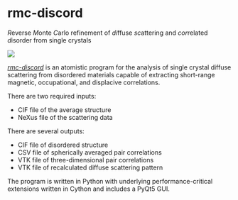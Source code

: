 # **rmc-discord**

*R*everse *M*onte *C*arlo refinement of *di*ffuse *sc*attering and
*cor*related *d*isorder from single crystals

![](https://github.com/zjmorgan/rmc-discord/blob/master/docs/banner.svg)


[*rmc-discord*](https://zjmorgan.github.io/rmc-discord/) is an atomistic program for the analysis of single crystal diffuse scattering from disordered materials capable of extracting short-range magnetic, occupational, and displacive correlations.

There are two required inputs:
- CIF file of the average structure
- NeXus file of the scattering data

There are several outputs:
- CIF file of disordered structure
- CSV file of spherically averaged pair correlations
- VTK file of three-dimensional pair correlations
- VTK file of recalculated diffuse scattering pattern

The program is written in Python with underlying performance-critical extensions written in Cython and includes a PyQt5 GUI.
